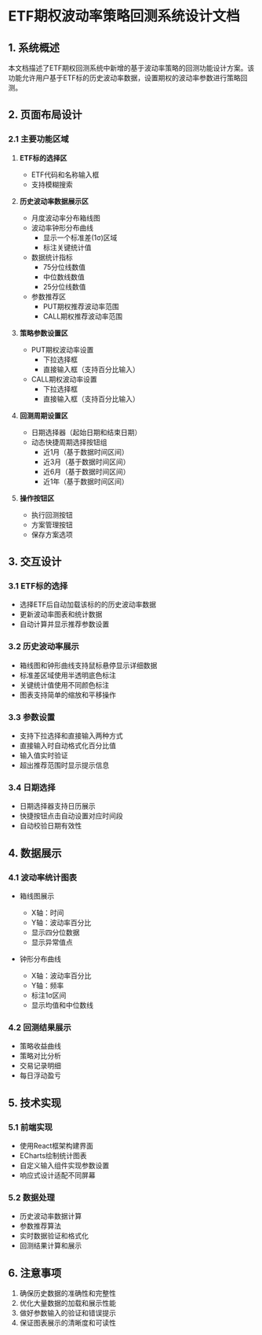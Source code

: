 # ETF期权波动率策略回测系统设计文档

## 1. 系统概述

本文档描述了ETF期权回测系统中新增的基于波动率策略的回测功能设计方案。该功能允许用户基于ETF标的历史波动率数据，设置期权的波动率参数进行策略回测。

## 2. 页面布局设计

### 2.1 主要功能区域

1. **ETF标的选择区**
   - ETF代码和名称输入框
   - 支持模糊搜索

2. **历史波动率数据展示区**
   - 月度波动率分布箱线图
   - 波动率钟形分布曲线
     * 显示一个标准差(1σ)区域
     * 标注关键统计值
   - 数据统计指标
     * 75分位线数值
     * 中位数线数值
     * 25分位线数值
   - 参数推荐区
     * PUT期权推荐波动率范围
     * CALL期权推荐波动率范围

3. **策略参数设置区**
   - PUT期权波动率设置
     * 下拉选择框
     * 直接输入框（支持百分比输入）
   - CALL期权波动率设置
     * 下拉选择框
     * 直接输入框（支持百分比输入）

4. **回测周期设置区**
   - 日期选择器（起始日期和结束日期）
   - 动态快捷周期选择按钮组
     * 近1月（基于数据时间区间）
     * 近3月（基于数据时间区间）
     * 近6月（基于数据时间区间）
     * 近1年（基于数据时间区间）

5. **操作按钮区**
   - 执行回测按钮
   - 方案管理按钮
   - 保存方案选项

## 3. 交互设计

### 3.1 ETF标的选择
- 选择ETF后自动加载该标的的历史波动率数据
- 更新波动率图表和统计数据
- 自动计算并显示推荐参数设置

### 3.2 历史波动率展示
- 箱线图和钟形曲线支持鼠标悬停显示详细数据
- 标准差区域使用半透明底色标注
- 关键统计值使用不同颜色标注
- 图表支持简单的缩放和平移操作

### 3.3 参数设置
- 支持下拉选择和直接输入两种方式
- 直接输入时自动格式化百分比值
- 输入值实时验证
- 超出推荐范围时显示提示信息

### 3.4 日期选择
- 日期选择器支持日历展示
- 快捷按钮点击自动设置对应时间段
- 自动校验日期有效性

## 4. 数据展示

### 4.1 波动率统计图表
- 箱线图展示
  * X轴：时间
  * Y轴：波动率百分比
  * 显示四分位数据
  * 显示异常值点

- 钟形分布曲线
  * X轴：波动率百分比
  * Y轴：频率
  * 标注1σ区间
  * 显示均值和中位数线

### 4.2 回测结果展示
- 策略收益曲线
- 策略对比分析
- 交易记录明细
- 每日浮动盈亏

## 5. 技术实现

### 5.1 前端实现
- 使用React框架构建界面
- ECharts绘制统计图表
- 自定义输入组件实现参数设置
- 响应式设计适配不同屏幕

### 5.2 数据处理
- 历史波动率数据计算
- 参数推荐算法
- 实时数据验证和格式化
- 回测结果计算和展示

## 6. 注意事项

1. 确保历史数据的准确性和完整性
2. 优化大量数据的加载和展示性能
3. 做好参数输入的验证和错误提示
4. 保证图表展示的清晰度和可读性

